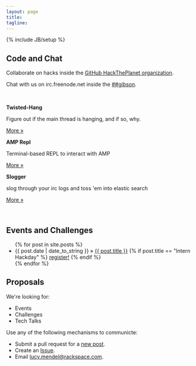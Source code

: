 ```yaml
---
layout: page
title:
tagline: 
---
```

{% include JB/setup %}

## Code and Chat

Collaborate on hacks inside the [GitHub HackThePlanet organization](https://github.com/HackThePlanet ). 

Chat with us on irc.freenode.net inside the [##gibson](irc://irc.freenode.net:4443/%23%23gibson ).

<br />

<div class="row">
  <div class="span1"><p></p></div>

  <div class="span3">
    <p><b>Twisted-Hang</b></p>
    <p>Figure out if the main thread is hanging, and if so, why.</p>
    <p><a href="https://github.com/HackThePlanet/twisted_hang" class="btn btn">More &raquo;</a></p>
  </div>

  <div class="span3">
    <p><b>AMP Repl</b></p>
    <p>Terminal-based REPL to interact with AMP</p>
    <p><a href="https://code.launchpad.net/~exarkun/+junk/amp-repl" class="btn btn">More &raquo;</a></p>
  </div>

  <div class="span3">
    <p><b>Slogger</b></p>
    <p>slog through your irc logs and toss 'em into elastic search</p>
    <p><a href="https://github.com/morgabra/slogger" class="btn btn">More &raquo;</a></p>
  </div>
</div>

<br />

## Events and Challenges

<ul class="posts">
  {% for post in site.posts %}
    <li>
      <span>{{ post.date | date_to_string }}</span> &raquo; <a href="{{ BASE_PATH }}{{ post.url }}">{{ post.title }}</a>
      {% if post.title == "Intern Hackday" %}
        <span class="label label-warning"><a href="http://nodejshackday.eventbrite.com/">register!</a></span>
      {% endif %}
    </li>
  {% endfor %}
</ul>

## Proposals

We're looking for:

<ul>
  <li>Events</li>
  <li>Challenges</li>
  <li>Tech Talks</li>
</ul>

Use any of the following mechanisms to communicte:

<ul>
  <li>Submit a pull request for a <a href="https://github.com/HackThePlanet/hacktheplanet.github.com/tree/master/_posts">new post</a>.</li>
  <li>Create an <a href="http://github.com/hacktheplanet/hacktheplanet.github.com/issues">Issue</a>.</li>
  <li>Email <a href="mailto:lucy.mendel@rackspace.com">lucy.mendel@rackspace.com</a>.</li>
</ul>
